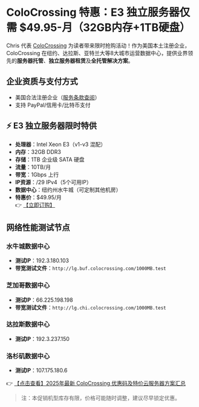 # ColoCrossing 特惠：E3 独立服务器仅需 $49.95-月（32GB内存+1TB硬盘）

Chris 代表 [ColoCrossing](https://bit.ly/ColoCrossing) 为读者带来限时抢购活动！作为美国本土注册企业，ColoCrossing 在纽约、达拉斯、亚特兰大等8大城市运营数据中心，提供业界领先的**服务器托管**、**独立服务器租赁**及**全托管解决方案**。

## 企业资质与支付方式
- 美国合法注册企业（[服务条款查阅](https://www.colocrossing.com/wp-content/uploads/Terms-of-Service.pdf)）
- 支持 PayPal/信用卡/比特币支付

## ⚡ E3 独立服务器限时特供
- **处理器**：Intel Xeon E3（v1-v3 混配）
- **内存**：32GB DDR3
- **存储**：1TB 企业级 SATA 硬盘
- **流量**：10TB/月
- **带宽**：1Gbps 上行
- **IP资源**：/29 IPv4（5个可用IP）
- **数据中心**：纽约州水牛城（可定制其他机房）
- **特惠价**：$49.95/月  
👉 [【立即订购】](https://bit.ly/ColoCrossing)

## 网络性能测试节点
### 水牛城数据中心
- **测试IP**：192.3.180.103  
- **带宽测试文件**：`http://lg.buf.colocrossing.com/1000MB.test`

### 芝加哥数据中心
- **测试IP**：66.225.198.198  
- **带宽测试文件**：`http://lg.chi.colocrossing.com/1000MB.test`

### 达拉斯数据中心
- **测试IP**：192.3.237.150

### 洛杉矶数据中心
- **测试IP**：107.175.180.6

👉 [【点击查看】2025年最新 ColoCrossing 优惠码及特价云服务器方案汇总](https://bit.ly/ColoCrossing)

> 注：本促销机型库存有限，价格可能随时调整，建议尽早锁定优惠。